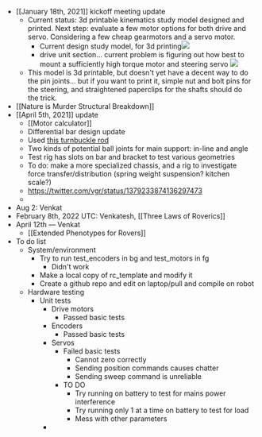 - [[January 18th, 2021]] kickoff meeting update
    - Current status: 3d printable kinematics study model designed and printed. Next step: evaluate a few motor options for both drive and servo. Considering a few cheap gearmotors and a servo motor.
        - Current design study model, for 3d printing![](https://firebasestorage.googleapis.com/v0/b/firescript-577a2.appspot.com/o/imgs%2Fapp%2FArtOfGig%2FoDJSmgdKW9.png?alt=media&token=adc74e54-1c82-43f1-b865-615d668cd7a2)
        - drive unit section... current problem is figuring out how best to mount a sufficiently high torque motor and steering servo ![](https://firebasestorage.googleapis.com/v0/b/firescript-577a2.appspot.com/o/imgs%2Fapp%2FArtOfGig%2FFbq_LiteAk.png?alt=media&token=80b6f359-c34a-4bac-a178-d0514ee61952)
    - This model is 3d printable, but doesn't yet have a decent way to do the pin joints... but if you want to print it, simple nut and bolt pins for the steering, and straightened paperclips for the shafts should do the trick.
- [[Nature is Murder Structural Breakdown]]
- [[April 5th, 2021]] update
    - [[Motor calculator]]
    - Differential bar design update
    - Used [this turnbuckle rod](https://www.amazon.com/gp/product/B07YNKPDLV/ref=ppx_yo_dt_b_asin_title_o00_s00?ie=UTF8&psc=1)
    - Two kinds of potential ball joints for main support: in-line and angle
    - Test rig has slots on bar and bracket to test various geometries
    - To do: make a more specialized chassis, and a rig to investigate force transfer/distribution (spring weight suspension? kitchen scale?)
    -   https://twitter.com/vgr/status/1379233874136297473
    - 
- Aug 2: Venkat
- February 8th, 2022 UTC: Venkatesh, [[Three Laws of Roverics]]
- April 12th — Venkat
    - [[Extended Phenotypes for Rovers]]
- To do list
    - System/environment
        - Try to run test_encoders in bg and test_motors in fg
            - Didn't work
        - Make a local copy of rc_template and modify it
        - Create a github repo and edit on laptop/pull and compile on robot
    - Hardware testing
        - Unit tests
            - Drive motors
                - Passed basic tests
            - Encoders
                - Passed basic tests
            - Servos
                - Failed basic tests
                    - Cannot zero correctly
                    - Sending position commands causes chatter
                    - Sending sweep command is unreliable
                - TO DO
                    - Try running on battery to test for mains power interference
                    - Try running only 1 at a time on battery to test for load 
                    - Mess with other parameters
            - 
